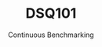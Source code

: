---
layout: default
title: DSQ101
subtitle: Continuous Benchmarking
selected: TPC-DS
expanded: Benchmarking
benchmark: /individual_results/DSQ101.html
---